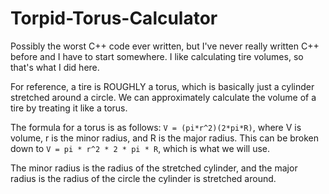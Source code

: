 # Torpid-Torus-Calculator

Possibly the worst C++ code ever written, but I've never really written C++ before and I have to start somewhere. I like calculating tire volumes, so that's what I did here.

For reference, a tire is ROUGHLY a torus, which is basically just a cylinder stretched around a circle. 
We can approximately calculate the volume of a tire by treating it like a torus. 

The formula for a torus is as follows: `V = (pi*r^2)(2*pi*R)`, where V is volume, r is the minor radius, and R is the major radius. This can be broken down to `V = pi * r^2 * 2 * pi * R`, which is what we will use.

The minor radius is the radius of the stretched cylinder, and the major radius is the radius of the circle the cylinder is stretched around.
